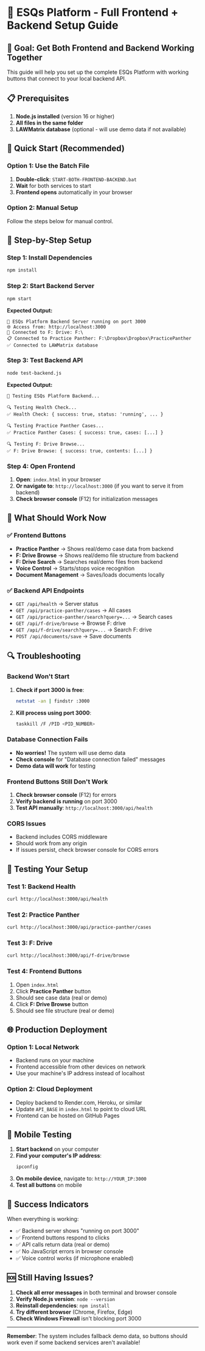 # 🚀 ESQs Platform - Full Frontend + Backend Setup Guide

## 🎯 Goal: Get Both Frontend and Backend Working Together

This guide will help you set up the complete ESQs Platform with working buttons that connect to your local backend API.

## 📋 Prerequisites

1. **Node.js installed** (version 16 or higher)
2. **All files in the same folder**
3. **LAWMatrix database** (optional - will use demo data if not available)

## 🚀 Quick Start (Recommended)

### Option 1: Use the Batch File
1. **Double-click**: `START-BOTH-FRONTEND-BACKEND.bat`
2. **Wait** for both services to start
3. **Frontend opens** automatically in your browser

### Option 2: Manual Setup
Follow the steps below for manual control.

## 🔧 Step-by-Step Setup

### Step 1: Install Dependencies
```bash
npm install
```

### Step 2: Start Backend Server
```bash
npm start
```

**Expected Output:**
```
🚀 ESQs Platform Backend Server running on port 3000
🌐 Access from: http://localhost:3000
📁 Connected to F: Drive: F:\
📋 Connected to Practice Panther: F:\Dropbox\Dropbox\PracticePanther
✅ Connected to LAWMatrix database
```

### Step 3: Test Backend API
```bash
node test-backend.js
```

**Expected Output:**
```
🧪 Testing ESQs Platform Backend...

🔍 Testing Health Check...
✅ Health Check: { success: true, status: 'running', ... }

🔍 Testing Practice Panther Cases...
✅ Practice Panther Cases: { success: true, cases: [...] }

🔍 Testing F: Drive Browse...
✅ F: Drive Browse: { success: true, contents: [...] }
```

### Step 4: Open Frontend
1. **Open**: `index.html` in your browser
2. **Or navigate to**: `http://localhost:3000` (if you want to serve it from backend)
3. **Check browser console** (F12) for initialization messages

## 🎯 What Should Work Now

### ✅ Frontend Buttons
- **Practice Panther** → Shows real/demo case data from backend
- **F: Drive Browse** → Shows real/demo file structure from backend
- **F: Drive Search** → Searches real/demo files from backend
- **Voice Control** → Starts/stops voice recognition
- **Document Management** → Saves/loads documents locally

### ✅ Backend API Endpoints
- `GET /api/health` → Server status
- `GET /api/practice-panther/cases` → All cases
- `GET /api/practice-panther/search?query=...` → Search cases
- `GET /api/f-drive/browse` → Browse F: drive
- `GET /api/f-drive/search?query=...` → Search F: drive
- `POST /api/documents/save` → Save documents

## 🔍 Troubleshooting

### Backend Won't Start
1. **Check if port 3000 is free**:
   ```bash
   netstat -an | findstr :3000
   ```
2. **Kill process using port 3000**:
   ```bash
   taskkill /F /PID <PID_NUMBER>
   ```

### Database Connection Fails
- **No worries!** The system will use demo data
- **Check console** for "Database connection failed" messages
- **Demo data will work** for testing

### Frontend Buttons Still Don't Work
1. **Check browser console** (F12) for errors
2. **Verify backend is running** on port 3000
3. **Test API manually**: `http://localhost:3000/api/health`

### CORS Issues
- Backend includes CORS middleware
- Should work from any origin
- If issues persist, check browser console for CORS errors

## 🧪 Testing Your Setup

### Test 1: Backend Health
```bash
curl http://localhost:3000/api/health
```

### Test 2: Practice Panther
```bash
curl http://localhost:3000/api/practice-panther/cases
```

### Test 3: F: Drive
```bash
curl http://localhost:3000/api/f-drive/browse
```

### Test 4: Frontend Buttons
1. Open `index.html`
2. Click **Practice Panther** button
3. Should see case data (real or demo)
4. Click **F: Drive Browse** button
5. Should see file structure (real or demo)

## 🌐 Production Deployment

### Option 1: Local Network
- Backend runs on your machine
- Frontend accessible from other devices on network
- Use your machine's IP address instead of localhost

### Option 2: Cloud Deployment
- Deploy backend to Render.com, Heroku, or similar
- Update `API_BASE` in `index.html` to point to cloud URL
- Frontend can be hosted on GitHub Pages

## 📱 Mobile Testing

1. **Start backend** on your computer
2. **Find your computer's IP address**:
   ```bash
   ipconfig
   ```
3. **On mobile device**, navigate to: `http://YOUR_IP:3000`
4. **Test all buttons** on mobile

## 🎉 Success Indicators

When everything is working:
- ✅ Backend server shows "running on port 3000"
- ✅ Frontend buttons respond to clicks
- ✅ API calls return data (real or demo)
- ✅ No JavaScript errors in browser console
- ✅ Voice control works (if microphone enabled)

## 🆘 Still Having Issues?

1. **Check all error messages** in both terminal and browser console
2. **Verify Node.js version**: `node --version`
3. **Reinstall dependencies**: `npm install`
4. **Try different browser** (Chrome, Firefox, Edge)
5. **Check Windows Firewall** isn't blocking port 3000

---

**Remember**: The system includes fallback demo data, so buttons should work even if some backend services aren't available!
